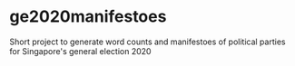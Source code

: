 # ge2020manifestoes
Short project to generate word counts and manifestoes of political parties for Singapore's general election 2020
